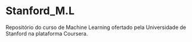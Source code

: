 # Stanford_M.L
 Repositório do curso de Machine Learning ofertado pela Universidade de Stanford na plataforma Coursera.
